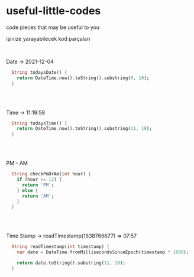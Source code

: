 # useful-little-codes
code pieces that may be useful to you 

işinize yarayabilecek kod parçaları 

<br/>

Date -> 2021-12-04
```dart
  String todaysDate() {
    return DateTime.now().toString().substring(0, 10);
  }
```
<br/>
<br/>

Time -> 11:19:58
```dart
  String todaysTime() {
    return DateTime.now().toString().substring(11, 19);
  }
```
<br/>
<br/>

PM - AM
```dart
  String checkPmOrAm(int hour) {
    if (hour >= 12) {
      return 'PM';
    } else {
      return 'AM';
    }
  }
```
<br/>
<br/>

Time Stamp -> readTimestamp(1638766677) => 07:57
```dart
  String readTimestamp(int timestamp) {
    var date = DateTime.fromMillisecondsSinceEpoch(timestamp * 1000);

    return date.toString().substring(11, 16);
  }
```
